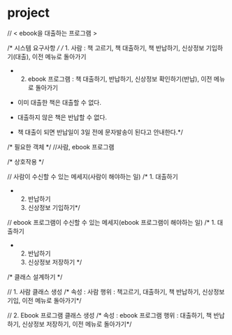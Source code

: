 # project
// < ebook을 대출하는 프로그램 >

/* 시스템 요구사항 */
/* 1. 사람 : 책 고르기, 책 대출하기, 책 반납하기, 신상정보 기입하기(대출), 이전 메뉴로 돌아가기
* 2. ebook 프로그램 : 책 대출하기, 반납하기, 신상정보 확인하기(반납), 이전 메뉴로 돌아가기

* 이미 대출한 책은 대출할 수 없다.
* 대출하지 않은 책은 반납할 수 없다.
* 책 대출이 되면 반납일이 3일 전에 문자발송이 된다고 안내한다.*/

/* 필요한 객체 */
//사람, ebook 프로그램

/* 상호작용 */

// 사람이 수신할 수 있는 메세지(사람이 해야하는 일)
/* 1. 대출하기
 * 2. 반납하기
   3. 신상정보 기입하기*/
  
// ebook 프로그램이 수신할 수 있는 메세지(ebook 프로그램이 해야하는 일)
/* 1. 대출하기
 * 2. 반납하기
   3. 신상정보 저장하기 */

/* 클래스 설계하기 */

// 1. 사람 클래스 생성
/* 속성 : 사람
   행위 : 책고르기, 대출하기, 책 반납하기, 신상정보 기입, 이전 메뉴로 돌아가기*/



// 2. Ebook 프로그램 클래스 생성
/* 속성 : ebook 프로그램
   행위 : 대출하기, 책 반납하기, 신상정보 저장하기, 이전 메뉴로 돌아가기*/
